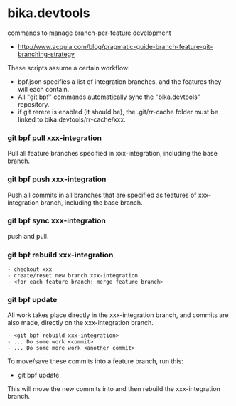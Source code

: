 bika.devtools
=============

commands to manage branch-per-feature development

- http://www.acquia.com/blog/pragmatic-guide-branch-feature-git-branching-strategy

These scripts assume a certain workflow:

- bpf.json specifies a list of integration branches, and the features they will each contain.  
- All "git bpf" commands automatically sync the "bika.devtools" repository.
- if git rerere is enabled (it should be), the .git/rr-cache folder must be linked to bika.devtools/rr-cache/xxx.

### git bpf pull xxx-integration

Pull all feature branches specified in xxx-integration, including the base
branch.

### git bpf push xxx-integration

Push all commits in all branches that are specified as features of
xxx-integration branch, including the base branch.

### git bpf sync xxx-integration

push and pull.

### git bpf rebuild xxx-integration

    - checkout xxx
    - create/reset new branch xxx-integration
    - <for each feature branch: merge feature branch>

### git bpf update <feature-branch>

All work takes place directly in the xxx-integration branch, and commits
are also made, directly on the xxx-integration branch.

    - <git bpf rebuild xxx-integration>
    - ... Do some work <commit>
    - ... Do some more work <another commit>

To move/save these commits into a feature branch, run this:

   - git bpf update <feature-branch-name>

This will move the new commits into <feature-branch> and then rebuild
the xxx-integration branch.

